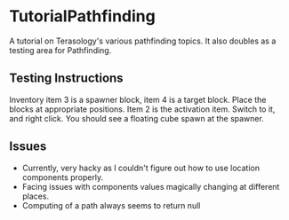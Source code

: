 # TutorialPathfinding
A tutorial on Terasology's various pathfinding topics.
It also doubles as a testing area for Pathfinding.

## Testing Instructions
Inventory item 3 is a spawner block, item 4 is a target block. Place the blocks at appropriate positions. Item 2 is the activation item. Switch to it, and right click. You should see a floating cube spawn at the spawner.

## Issues
- Currently, very hacky as I couldn't figure out how to use location components properly.
- Facing issues with components values magically changing at different places.
- Computing of a path always seems to return null
